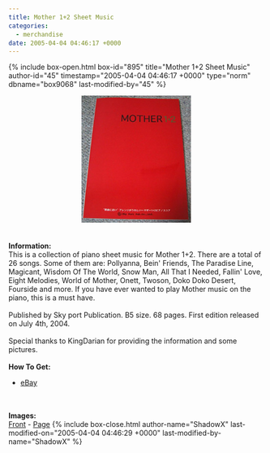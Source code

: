 ```yaml
---
title: Mother 1+2 Sheet Music
categories:
  - merchandise
date: 2005-04-04 04:46:17 +0000
---
```

{% include box-open.html box-id="895" title="Mother 1+2 Sheet Music" author-id="45" timestamp="2005-04-04 04:46:17 +0000" type="norm" dbname="box9068" last-modified-by="45" %}
	<center>
	<img src="/merchandise/images/m12_sheetmusic_title.jpg" border="0" alt="Mother 1+2 Sheet Music" />
	</center>
	<br /><br />
	<b>Information:</b>
	<br />
	This is a collection of piano sheet music for Mother 1+2. There are a total of 26 songs. 
	Some of them are: Pollyanna, Bein' Friends, The Paradise Line, Magicant, Wisdom Of The 
	World, Snow Man, All That I Needed, Fallin' Love, Eight Melodies, World of Mother, Onett, 
	Twoson, Doko Doko Desert, Fourside and more. If you have ever wanted to play Mother 
	music on the piano, this is a must have.
	<br /><br />
	Published by Sky port Publication. B5 size. 68 pages. First edition released on July 4th, 2004.
	<br /><br />
	Special thanks to KingDarian for providing the information and some pictures.
	<br /><br />
	<b>How To Get:</b>
	<br />
	<ul>
	<li><a href="http://www.ebay.com">eBay</a></li>
	</ul>
	<br /><br />
	<b>Images:</b>
	<br />
	<a href="/merchandise/images/m12_sheetmusic_front.jpg">Front</a> - <a href="/merchandise/images/m12_sheetmusic_page.jpg">Page</a>
{% include box-close.html author-name="ShadowX" last-modified-on="2005-04-04 04:46:29 +0000" last-modified-by-name="ShadowX" %}
